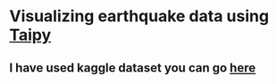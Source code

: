 # Visualizing earthquake data using [Taipy](https://www.taipy.io/)
## I have used kaggle dataset you can go [here](https://www.kaggle.com/datasets/warcoder/earthquake-dataset?rvi=1)
